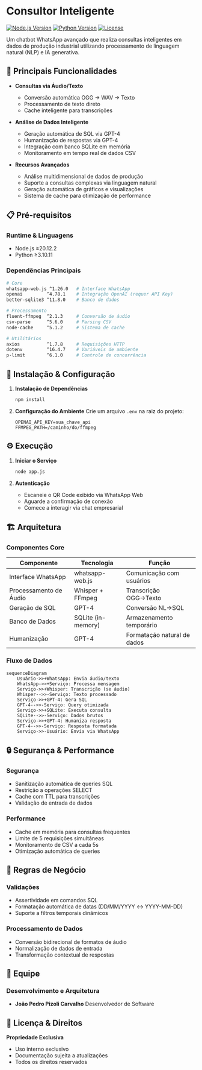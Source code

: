 # Consultor Inteligente 

[![Node.js Version](https://img.shields.io/badge/Node.js-≥20.12.2-brightgreen.svg)](https://nodejs.org/)
[![Python Version](https://img.shields.io/badge/Python-≥3.10.11-blue.svg)](https://www.python.org/)
[![License](https://img.shields.io/badge/License-Proprietary-red.svg)](LICENSE)

Um chatbot WhatsApp avançado que realiza consultas inteligentes em dados de produção industrial utilizando processamento de linguagem natural (NLP) e IA generativa.

## 🚀 Principais Funcionalidades

- **Consultas via Áudio/Texto**
  - Conversão automática OGG → WAV → Texto
  - Processamento de texto direto
  - Cache inteligente para transcrições
  
- **Análise de Dados Inteligente**
  - Geração automática de SQL via GPT-4
  - Humanização de respostas via GPT-4
  - Integração com banco SQLite em memória
  - Monitoramento em tempo real de dados CSV

- **Recursos Avançados**
  - Análise multidimensional de dados de produção
  - Suporte a consultas complexas via linguagem natural
  - Geração automática de gráficos e visualizações
  - Sistema de cache para otimização de performance

## 📋 Pré-requisitos

### Runtime & Linguagens
- Node.js ≥20.12.2
- Python ≥3.10.11

### Dependências Principais
```bash
# Core
whatsapp-web.js ^1.26.0   # Interface WhatsApp
openai         ^4.78.1    # Integração OpenAI (requer API Key)
better-sqlite3 ^11.8.0    # Banco de dados

# Processamento
fluent-ffmpeg  ^2.1.3     # Conversão de áudio
csv-parse      ^5.6.0     # Parsing CSV
node-cache     ^5.1.2     # Sistema de cache

# Utilitários
axios          ^1.7.8     # Requisições HTTP
dotenv         ^16.4.7    # Variáveis de ambiente
p-limit        ^6.1.0     # Controle de concorrência
```

## 🔧 Instalação & Configuração

1. **Instalação de Dependências**
   ```bash
   npm install
   ```

2. **Configuração do Ambiente**
   Crie um arquivo `.env` na raiz do projeto:
   ```env
   OPENAI_API_KEY=sua_chave_api
   FFMPEG_PATH=/caminho/do/ffmpeg
   ```

## ⚙️ Execução

1. **Iniciar o Serviço**
   ```bash
   node app.js
   ```

2. **Autenticação**
   - Escaneie o QR Code exibido via WhatsApp Web
   - Aguarde a confirmação de conexão
   - Comece a interagir via chat empresarial

## 🏗️ Arquitetura

### Componentes Core
| Componente | Tecnologia | Função |
|------------|------------|---------|
| Interface WhatsApp | whatsapp-web.js | Comunicação com usuários |
| Processamento de Áudio | Whisper + FFmpeg | Transcrição OGG→Texto |
| Geração de SQL | GPT-4 | Conversão NL→SQL |
| Banco de Dados | SQLite (in-memory) | Armazenamento temporário |
| Humanização | GPT-4 | Formatação natural de dados |

### Fluxo de Dados
```mermaid
sequenceDiagram
    Usuário->>+WhatsApp: Envia áudio/texto
    WhatsApp->>+Serviço: Processa mensagem
    Serviço->>+Whisper: Transcrição (se áudio)
    Whisper-->>-Serviço: Texto processado
    Serviço->>+GPT-4: Gera SQL
    GPT-4-->>-Serviço: Query otimizada
    Serviço->>+SQLite: Executa consulta
    SQLite-->>-Serviço: Dados brutos
    Serviço->>+GPT-4: Humaniza resposta
    GPT-4-->>-Serviço: Resposta formatada
    Serviço->>-Usuário: Envia via WhatsApp
```

## 🔒 Segurança & Performance

### Segurança
- Sanitização automática de queries SQL
- Restrição a operações SELECT
- Cache com TTL para transcrições
- Validação de entrada de dados

### Performance
- Cache em memória para consultas frequentes
- Limite de 5 requisições simultâneas
- Monitoramento de CSV a cada 5s
- Otimização automática de queries

## 🧪 Regras de Negócio

### Validações
- Assertividade em comandos SQL
- Formatação automática de datas (DD/MM/YYYY ↔ YYYY-MM-DD)
- Suporte a filtros temporais dinâmicos

### Processamento de Dados
- Conversão bidirecional de formatos de áudio
- Normalização de dados de entrada
- Transformação contextual de respostas

## 👥 Equipe

### Desenvolvimento e Arquitetura
- **João Pedro Pizoli Carvalho**
  Desenvolvedor de Software 



## 📄 Licença & Direitos

**Propriedade Exclusiva**
- Uso interno exclusivo
- Documentação sujeita a atualizações
- Todos os direitos reservados
